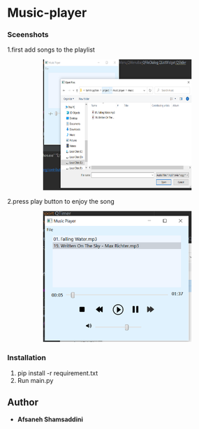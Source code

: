 # Music-player
### Sceenshots
 1.first add songs to the playlist

<p align="center">
   <img width="340" height="300"src="icon/playlist.png">
</p>

 2.press play button to enjoy the song 

<p align="center">
   <img width="340" height="300"src="icon/player.png">
</p>

### Installation
1. pip install -r requirement.txt
2. Run main.py

## Author
* **Afsaneh Shamsaddini**
